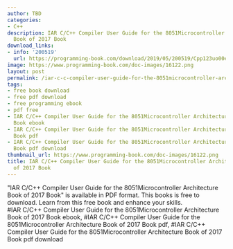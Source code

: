 ```yaml
---
author: TBD
categories:
- C++
description: IAR C/C++ Compiler User Guide for the 8051Microcontroller Architecture
  Book of 2017 Book
download_links:
- info: '200519'
  url: https://programming-book.com/download/2019/05/200519/Cpp123uo00es0200.pdf
image: https://www.programming-book.com/doc-images/16122.png
layout: post
permalink: /iar-c-c-compiler-user-guide-for-the-8051microcontroller-architecture-book-of-201.html
tags:
- free book download
- free pdf download
- free programming ebook
- pdf free
- IAR C/C++ Compiler User Guide for the 8051Microcontroller Architecture Book of 2017
  Book ebook
- IAR C/C++ Compiler User Guide for the 8051Microcontroller Architecture Book of 2017
  Book pdf
- IAR C/C++ Compiler User Guide for the 8051Microcontroller Architecture Book of 2017
  Book pdf download
thumbnail_url: https://www.programming-book.com/doc-images/16122.png
title: IAR C/C++ Compiler User Guide for the 8051Microcontroller Architecture Book
  of 2017 Book
---
```


 
<div class="item-desc text-justify">
  "IAR C/C++ Compiler User Guide for the 8051Microcontroller Architecture Book of 2017 Book" is available in PDF format. This books is free to download. Learn from this free book and enhance your skills.
  <br>
  #IAR C/C++ Compiler User Guide for the 8051Microcontroller Architecture Book of 2017 Book ebook, #IAR C/C++ Compiler User Guide for the 8051Microcontroller Architecture Book of 2017 Book pdf, #IAR C/C++ Compiler User Guide for the 8051Microcontroller Architecture Book of 2017 Book pdf download
</div>